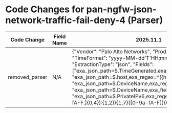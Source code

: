 # Code Changes for pan-ngfw-json-network-traffic-fail-deny-4 (Parser)

| Code Change | Field Name | 2025.11.1 | 2025.12.1 |
|-------------|------------|-----------|------------|
| removed_parser | N/A | {"Vendor": "Palo Alto Networks", "Product": "Palo Alto NGFW", "TimeFormat": "yyyy-MM-dd'T'HH:mm:ss.SSSSSSZ", "ExtractionType": "json", "Fields": ["exa_json_path=$.TimeGenerated,exa_field_name=time", "exa_json_path=$.host,exa_regex=^({host}[\w.-]+)$", "exa_json_path=$.DeviceName,exa_regex=^({host}[\w.-]+)$", "exa_json_path=$.DeviceName,exa_field_name=device_name", "exa_json_path=$.PrivateIPv6,exa_regex=({src_ip}((([0-9a-fA-F.]{0,4}):{1,2}){1,7}([0-9a-fA-F]){0,4})|(((25[0-5]|(2[0-4]|1\d|[0-9]|)\d)\.?\b){4}))(:({src_port}\d+))?", "exa_json_path=$.PrivateIPv4,exa_regex=({src_ip}((([0-9a-fA-F.]{0,4}):{1,2}){1,7}([0-9a-fA-F]){0,4})|(((25[0-5]|(2[0-4]|1\d|[0-9]|)\d)\.?\b){4}))(:({src_port}\d+))?", "exa_json_path=$.PublicIPv4,exa_regex=({dest_ip}((([0-9a-fA-F.]{0,4}):{1,2}){1,7}([0-9a-fA-F]){0,4})|(((25[0-5]|(2[0-4]|1\d|[0-9]|)\d)\.?\b){4}))", "exa_json_path=$.PublicIPv6,exa_regex=({dest_ip}((([0-9a-fA-F.]{0,4}):{1,2}){1,7}([0-9a-fA-F]){0,4})|(((25[0-5]|(2[0-4]|1\d|[0-9]|)\d)\.?\b){4}))", "exa_json_path=$.LogType,exa_field_name=app", "exa_json_path=$.EventStatus,exa_field_name=result", "exa_json_path=$.EndpointDeviceName,exa_field_name=src_host", "exa_json_path=$.SourceRegion,exa_field_name=src_country", "exa_json_path=$.SourceUserName,exa_regex=(({email_address}([A-Za-z0-9]+[!#$%&'+-\/=?^_`~])*[A-Za-z0-9]+@[^\]\s\"\\,\|]+\.[^\]\s\"\\,\|]+)|(({domain}[^\\\s,]+)\\+)?({user}[\w\.\-\!\#\^\~]{1,40}\$?))", "exa_regex=(Source)?User(Name)?\":\"((na|NA|({domain}[^\"\\]+))\\+)?(({email_address}[^@\"]+@[^\.\"]+\.[^\"]+)|({user}[\w\.\-\!\#\^\~]{1,40}\$?))", "exa_json_path=$.EndpointOSType,exa_field_name=os", "exa_json_path=$.EventIDValue,exa_field_name=event_name", "exa_json_path=$.EventIDValue,exa_field_name=auth_method", "exa_json_path=$.SourcePort,exa_field_name=src_port", "exa_json_path=$.DestinationPort,exa_field_name=dest_port", "exa_json_path=$.Protocol,exa_field_name=protocol", "exa_json_path=$.LogType,exa_field_name=event_category", "exa_json_path=$.EndpointOSVersion,exa_field_name=os", "exa_regex=Source(Address|IP)\":\"({src_ip}((([0-9a-fA-F.]{0,4}):{1,2}){1,7}([0-9a-fA-F]){0,4})|(((25[0-5]|(2[0-4]|1\d|[0-9]|)\d)\.?\b){4}))(:({src_port}\d+))?", "exa_json_path=$.DestinationAddress,exa_regex=({dest_ip}((([0-9a-fA-F.]{0,4}):{1,2}){1,7}([0-9a-fA-F]){0,4})|(((25[0-5]|(2[0-4]|1\d|[0-9]|)\d)\.?\b){4}))", "exa_json_path=$.event.DestinationAddress,exa_regex=({dest_ip}((([0-9a-fA-F.]{0,4}):{1,2}){1,7}([0-9a-fA-F]){0,4})|(((25[0-5]|(2[0-4]|1\d|[0-9]|)\d)\.?\b){4}))", "exa_json_path=$.event.TimeGenerated,exa_field_name=time", "exa_json_path=$.event.host,exa_regex=^({host}[\w.-]+)$", "exa_json_path=$.event.DeviceName,exa_regex=^({host}[\w.-]+)$", "exa_json_path=$.event.DeviceName,exa_field_name=device_name", "exa_json_path=$.event.PrivateIPv6,exa_regex=({src_ip}((([0-9a-fA-F.]{0,4}):{1,2}){1,7}([0-9a-fA-F]){0,4})|(((25[0-5]|(2[0-4]|1\d|[0-9]|)\d)\.?\b){4}))(:({src_port}\d+))?", "exa_json_path=$.event.PrivateIPv4,exa_regex=({src_ip}((([0-9a-fA-F.]{0,4}):{1,2}){1,7}([0-9a-fA-F]){0,4})|(((25[0-5]|(2[0-4]|1\d|[0-9]|)\d)\.?\b){4}))(:({src_port}\d+))?", "exa_json_path=$.event.PublicIPv4,exa_regex=({dest_ip}((([0-9a-fA-F.]{0,4}):{1,2}){1,7}([0-9a-fA-F]){0,4})|(((25[0-5]|(2[0-4]|1\d|[0-9]|)\d)\.?\b){4}))", "exa_json_path=$.event.PublicIPv6,exa_regex=({dest_ip}((([0-9a-fA-F.]{0,4}):{1,2}){1,7}([0-9a-fA-F]){0,4})|(((25[0-5]|(2[0-4]|1\d|[0-9]|)\d)\.?\b){4}))", "exa_json_path=$.event.LogType,exa_field_name=app", "exa_json_path=$.event.EventStatus,exa_field_name=result", "exa_json_path=$.event.EndpointDeviceName,exa_field_name=src_host", "exa_json_path=$.event.SourceRegion,exa_field_name=src_country", "exa_json_path=$.event.SourceUserName,exa_regex=(({email_address}([A-Za-z0-9]+[!#$%&'+-\/=?^_`~])*[A-Za-z0-9]+@[^\]\s\"\\,\|]+\.[^\]\s\"\\,\|]+)|(({domain}[^\\\s,]+)\\+)?({user}[\w\.\-\!\#\^\~]{1,40}\$?))", "exa_json_path=$.event.EndpointOSType,exa_field_name=os", "exa_json_path=$.event.EventIDValue,exa_field_name=event_name", "exa_json_path=$.event.EventIDValue,exa_field_name=auth_method", "exa_json_path=$.event.SourcePort,exa_field_name=src_port", "exa_json_path=$.event.DestinationPort,exa_field_name=dest_port", "exa_json_path=$.event.Protocol,exa_field_name=protocol", "exa_json_path=$.event.LogType,exa_field_name=event_category", "exa_json_path=$.event.EndpointOSVersion,exa_field_name=os", "exa_regex=Source(Address|IP)\":\"({src_ip}((([0-9a-fA-F.]{0,4}):{1,2}){1,7}([0-9a-fA-F]){0,4})|(((25[0-5]|(2[0-4]|1\d|[0-9]|)\d)\.?\b){4}))(:({src_port}\d+))?", "exa_json_path=$.event.Description,exa_field_name=additional_info", "exa_regex=((?:1969-[^,]+?)|({time}\d\d\d\d-\d\d-\d\dT\d\d:\d\d:\d\d\.\d+[\+-]\d+:\d+))", "exa_json_path=$.Action,exa_field_name=action", "exa_json_path=$.NATSource,exa_regex=({src_translated_ip}[a-fA-F\d:.]+)", "exa_json_path=$.NATDestination,exa_regex=({dest_translated_ip}[a-fA-F\d:.]+)", "exa_json_path=$.NATSourcePort,exa_field_name=src_translated_port", "exa_json_path=$.NATDestinationPort,exa_field_name=dest_translated_port", "exa_json_path=$.Bytes,exa_field_name=bytes", "exa_json_path=$.BytesSent,exa_field_name=bytes_out", "exa_json_path=$.BytesReceived,exa_field_name=bytes_in", "exa_json_path=$.URLCategory,exa_field_name=category", "exa_json_path=$.Rule,exa_field_name=alert_name", "exa_json_path=$.VendorSeverity,exa_field_name=alert_severity", "exa_json_path=$.LogType,exa_field_name=alert_type", "exa_json_path=$.Subtype,exa_field_name=alert_type", "exa_json_path=$.Application,exa_field_name=network_app", "exa_json_path=$.FromZone,exa_field_name=src_network_zone", "exa_json_path=$.ToZone,exa_field_name=dest_network_zone", "exa_json_path=$.event.NATSource,exa_regex=({src_translated_ip}[a-fA-F\d:.]+)", "exa_json_path=$.event.NATDestination,exa_regex=({dest_translated_ip}[a-fA-F\d:.]+)", "exa_json_path=$.event.NATSourcePort,exa_field_name=src_translated_port", "exa_json_path=$.event.NATDestinationPort,exa_field_name=dest_translated_port", "exa_json_path=$.event.Bytes,exa_field_name=bytes", "exa_json_path=$.event.BytesSent,exa_field_name=bytes_out", "exa_json_path=$.event.BytesReceived,exa_field_name=bytes_in", "exa_json_path=$.event.URLCategory,exa_field_name=category", "exa_json_path=$.event.Rule,exa_field_name=alert_name", "exa_json_path=$.event.VendorSeverity,exa_field_name=alert_severity", "exa_json_path=$.event.LogType,exa_field_name=alert_type", "exa_json_path=$.event.Subtype,exa_field_name=alert_type", "exa_json_path=$.event.Application,exa_field_name=network_app", "exa_json_path=$.event.FromZone,exa_field_name=src_network_zone", "exa_json_path=$.event.ToZone,exa_field_name=dest_network_zone", "exa_json_path=$.Rule,exa_field_name=rule", "exa_json_path=$.ThreatName,exa_field_name=alert_name", "exa_json_path=$.InboundInterface,exa_field_name=src_interface", "exa_json_path=$.OutboundInterface,exa_field_name=dest_interface", "exa_json_path=$.event.InboundInterface,exa_field_name=src_interface", "exa_json_path=$.event.OutboundInterface,exa_field_name=dest_interface", "exa_json_path=$.event.Action,exa_field_name=action", "exa_json_path=$.event.ThreatCategory,exa_regex=((?i:unknown)|({threat_category}[^\"]+))", "exa_json_path=$.event.ThreatID,exa_regex=({alert_name}[^\"\(]+?)\s*(\(({alert_id}[^\"\)]\d+))", "exa_json_path=$.Action,exa_field_name=result", "exa_json_path=$.NATSource,exa_regex=({src_translated_ip}[a-fA-F\d:.]+)", "exa_json_path=$.NATDestination,exa_regex=({dest_translated_ip}[a-fA-F\d:.]+)", "exa_json_path=$.NATSourcePort,exa_field_name=src_translated_port", "exa_json_path=$.NATDestinationPort,exa_field_name=dest_translated_port", "exa_json_path=$.Bytes,exa_field_name=bytes", "exa_json_path=$.BytesSent,exa_field_name=bytes_out", "exa_json_path=$.BytesReceived,exa_field_name=bytes_in", "exa_json_path=$.URLCategory,exa_field_name=category", "exa_json_path=$.Rule,exa_field_name=alert_name", "exa_json_path=$.VendorSeverity,exa_field_name=alert_severity", "exa_json_path=$.LogType,exa_field_name=alert_type"], "Name": "pan-ngfw-json-network-traffic-fail-deny-4", "Conditions": ["\"LogType\":\"TRAFFIC\"", "\"Subtype\":\"end\"", "\"Action\":\"deny\""], "ParserVersion": "v1.0.0"} | N/A |